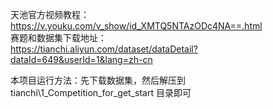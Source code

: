 天池官方视频教程：  
https://v.youku.com/v_show/id_XMTQ5NTAzODc4NA==.html  
赛题和数据集下载地址：  
https://tianchi.aliyun.com/dataset/dataDetail?dataId=649&userId=1&lang=zh-cn  

本项目运行方法：先下载数据集，然后解压到 tianchi\1_Competition_for_get_start 目录即可

